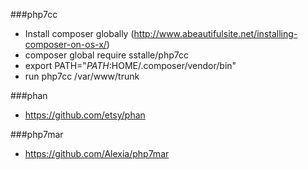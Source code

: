###php7cc
- Install composer globally (http://www.abeautifulsite.net/installing-composer-on-os-x/)
- composer global require sstalle/php7cc
- export PATH="$PATH:$HOME/.composer/vendor/bin"
- run php7cc /var/www/trunk

###phan
- https://github.com/etsy/phan

###php7mar
- https://github.com/Alexia/php7mar